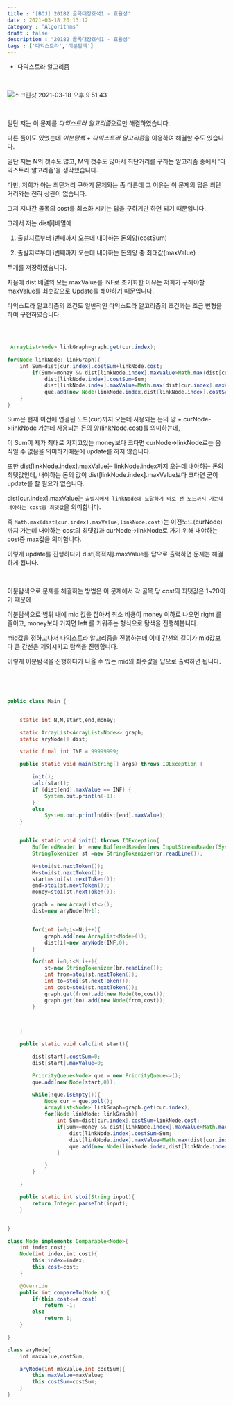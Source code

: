```yaml
---
title : '[BOJ] 20182 골목대장호석1 - 효율성'
date : 2021-03-18 20:13:12
category : 'Algorithms'
draft : false
description : "20182 골목대장호석1 - 효율성"
tags : ['다익스트라','이분탐색']
---
```


* 다익스트라 알고리즘


<br/>

![스크린샷 2021-03-18 오후 9 51 43](https://user-images.githubusercontent.com/57346393/111628991-2972d300-8834-11eb-9084-f00e0861e9f9.png)

<br/>

일단 저는 이 문제를 *다익스트라 알고리즘*으로만 해결하였습니다.

다른 풀이도 있었는데 *이분탐색* + *다익스트라 알고리즘*을 이용하여 해결할 수도 있습니다.

일단 저는 N의 갯수도 많고, M의 갯수도 많아서 최단거리를 구하는 알고리즘 중에서 '다익스트라 알고리즘'을 생각했습니다.

다만, 저희가 아는 최단거리 구하기 문제와는 좀 다른데 그 이유는 이 문제의 답은 최단거리와는 전혀 상관이 없습니다.

그저 지나간 골목의 cost를 최소화 시키는 답을 구하기만 하면 되기 때문입니다.

그래서 저는 dist[i]배열에 

1. 출발지로부터 i번째까지 오는데 내야하는 돈의양(costSum) 

2. 출발지로부터 i번째까지 오는데 내야하는 돈의양 중 최대값(maxValue)

두개를 저장하였습니다.

처음에 dist 배열의 모든 maxValue를 INF로 초기화한 이유는 저희가 구해야할 maxValue를 최솟값으로 Update를 해야하기 때문입니다.

다익스트라 알고리즘의 조건도 일반적인 다익스트라 알고리즘의 조건과는 조금 변형을 하여 구현하였습니다.

<br/>

```java

 ArrayList<Node> linkGraph=graph.get(cur.index);

for(Node linkNode: linkGraph){
    int Sum=dist[cur.index].costSum+linkNode.cost;
        if(Sum<=money && dist[linkNode.index].maxValue>Math.max(dist[cur.index].maxValue,linkNode.cost)){
            dist[linkNode.index].costSum=Sum;
            dist[linkNode.index].maxValue=Math.max(dist[cur.index].maxValue,linkNode.cost);
            que.add(new Node(linkNode.index,dist[linkNode.index].costSum));
    }
}


```

Sum은 현재 이전에 연결된 노드(cur)까지 오는데 사용되는 돈의 양 + curNode->linkNode 가는데 사용되는 돈의 양(linkNode.cost)를 의미하는데,

이 Sum이 제가 최대로 가지고있는 money보다 크다면 curNode->linkNode로는 움직일 수 없음을 의미하기때문에 update를 하지 않습니다.

또한 dist[linkNode.index].maxValue는 linkNode.index까지 오는데 내야하는 돈의 최댓값인데, 내야하는 돈의 값이 dist[linkNode.index].maxValue보다 크다면 굳이 update를 할 필요가 없습니다.

dist[cur.index].maxValue는 `출발지에서 linkNode에 도달하기 바로 전 노드까지 가는데 내야하는 cost중 최댓값`을 의미합니다.

즉 `Math.max(dist[cur.index].maxValue,linkNode.cost)`는 이전노드(curNode)까지 가는데 내야하는 cost의 최댓값과 curNode->linkNode로 가기 위해 내야하는 cost중 max값을 의미합니다.

이렇게 update를 진행하다가 dist[목적지].maxValue를 답으로 출력하면 문제는 해결하게 됩니다.

<br/>

이분탐색으로 문제를 해결하는 방법은 이 문제에서 각 골목 당 cost의 최댓값은 1~20이기 때문에

이분탐색으로 범위 내에 mid 값을 잡아서 최소 비용이 money 이하로 나오면 right 를 줄이고, money보다 커지면 left 를 키워주는 형식으로 탐색을 진행해봅니다.

mid값을 정하고나서 다익스트라 알고리즘을 진행하는데 이때 간선의 길이가 mid값보다 큰 간선은 제외시키고 탐색을 진행합니다.

이렇게 이분탐색을 진행하다가 나올 수 있는 mid의 최솟값을 답으로 출력하면 됩니다.


<br/>



<br/>



```java

public class Main {


    static int N,M,start,end,money;

    static ArrayList<ArrayList<Node>> graph;
    static aryNode[] dist;

    static final int INF = 99999999;

    public static void main(String[] args) throws IOException {

        init();
        calc(start);
        if (dist[end].maxValue == INF) {
            System.out.println(-1);
        }
        else
            System.out.println(dist[end].maxValue);
    }


    public static void init() throws IOException{
        BufferedReader br =new BufferedReader(new InputStreamReader(System.in));
        StringTokenizer st =new StringTokenizer(br.readLine());

        N=stoi(st.nextToken());
        M=stoi(st.nextToken());
        start=stoi(st.nextToken());
        end=stoi(st.nextToken());
        money=stoi(st.nextToken());

        graph = new ArrayList<>();
        dist=new aryNode[N+1];


        for(int i=0;i<=N;i++){
            graph.add(new ArrayList<Node>());
            dist[i]=new aryNode(INF,0);
        }

        for(int i=0;i<M;i++){
            st=new StringTokenizer(br.readLine());
            int from=stoi(st.nextToken());
            int to=stoi(st.nextToken());
            int cost=stoi(st.nextToken());
            graph.get(from).add(new Node(to,cost));
            graph.get(to).add(new Node(from,cost));
        }



    }

    public static void calc(int start){

        dist[start].costSum=0;
        dist[start].maxValue=0;

        PriorityQueue<Node> que = new PriorityQueue<>();
        que.add(new Node(start,0));

        while(!que.isEmpty()){
            Node cur = que.poll();
            ArrayList<Node> linkGraph=graph.get(cur.index);
            for(Node linkNode: linkGraph){
                int Sum=dist[cur.index].costSum+linkNode.cost;
                if(Sum<=money && dist[linkNode.index].maxValue>Math.max(dist[cur.index].maxValue,linkNode.cost)){
                    dist[linkNode.index].costSum=Sum;
                    dist[linkNode.index].maxValue=Math.max(dist[cur.index].maxValue,linkNode.cost);
                    que.add(new Node(linkNode.index,dist[linkNode.index].costSum));
                }

            }
        }

    }

    public static int stoi(String input){
        return Integer.parseInt(input);
    }


}

class Node implements Comparable<Node>{
    int index,cost;
    Node(int index,int cost){
        this.index=index;
        this.cost=cost;
    }

    @Override
    public int compareTo(Node a){
        if(this.cost<=a.cost)
            return -1;
        else
            return 1;
    }

}

class aryNode{
    int maxValue,costSum;

    aryNode(int maxValue,int costSum){
        this.maxValue=maxValue;
        this.costSum=costSum;
    }
}



```